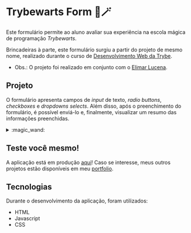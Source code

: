 # Trybewarts Form :european_castle::magic_wand:

Este formulário permite ao aluno avaliar sua experiência na escola mágica de programação *Trybewarts*. 

Brincadeiras à parte, este formulário surgiu a partir do projeto de mesmo nome, realizado durante o curso de [Desenvolvimento Web da Trybe](https://www.betrybe.com/).

* Obs.: O projeto foi realizado em conjunto com o [Elimar Lucena](https://github.com/ElimarLucena).

## Projeto

O formulário apresenta campos de *input* de texto, *radio buttons*, *checkboxes* e *dropdowns selects*. Além disso, após o preenchimento do formulário, é possível enviá-lo e, finalmente, visualizar um resumo das informações preenchidas.

<details>
  <summary>:magic_wand:</summary>

  Teste o login **tryber@teste.com** e senha **123456**.
</details>

## Teste você mesmo!

A aplicação está em produção [aqui](https://leobmend.github.io/trybewarts-form/)! Caso se interesse, meus outros projetos estão disponíveis em meu [portfolio](https://leobmend.github.io). 

## Tecnologias

Durante o desenvolvimento da aplicação, foram utilizados:

* HTML
* Javascript
* CSS